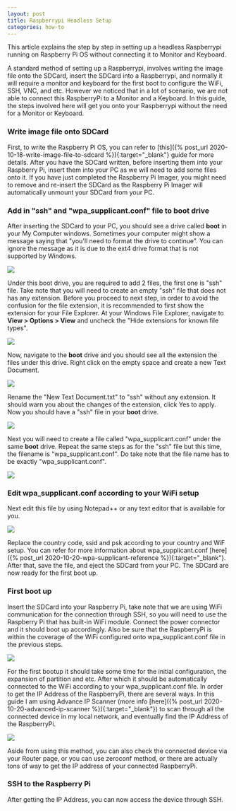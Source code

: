 ```yaml
---
layout: post  
title: Raspberrypi Headless Setup  
categories: how-to
---
```


This article explains the step by step in setting up a headless Raspberrypi running on Raspberry Pi OS without connecting it to Monitor and Keyboard.

A standard method of setting up a Raspberrypi, involves writing the image file onto the SDCard, insert the SDCard into a Raspberrypi, and normally it will require a monitor and keyboard for the first boot to configure the WiFi, SSH, VNC, and etc. However we noticed that in a lot of scenario, we are not able to connect this RaspberryPi to a Monitor and a Keyboard. In this guide, the steps involved here will get you onto your Raspberrypi without the need for a Monitor or Keyboard.

### Write image file onto SDCard

First, to write the Raspberry Pi OS, you can refer to [this]({% post_url 2020-10-18-write-image-file-to-sdcard %}){:target="_blank"} guide for more details. After you have the SDCard written, before inserting them into your Raspberry Pi, insert them into your PC as we will need to add some files onto it. If you have just completed the Raspberry Pi Imager, you might need to remove and re-insert the SDCard as the Raspberry Pi Imager will automatically unmount your SDCard from your PC.

### Add in "ssh" and "wpa_supplicant.conf" file to boot drive

After inserting the SDCard to your PC, you should see a drive called **boot** in your My Computer windows. Sometimes your computer might show a message saying that "you'll need to format the drive to continue". You can ignore the message as it is due to the ext4 drive format that is not supported by Windows. 

<img src="https://docs.google.com/drawings/d/e/2PACX-1vT8Ps9XrejP3eaSNwkRJtHIiLVlUAAIFas6P7HwqolSN0rQC6_ymys5gimbUh_soIQc2msPy6fEBXZa/pub?w=960&amp;h=649">

Under this boot drive, you are required to add 2 files, the first one is "ssh" file. Take note that you will need to create an empty "ssh" file that does not has any extension. Before you proceed to next step, in order to avoid the confusion for the file extension, it is recommended to first show the extension for your File Explorer. At your Windows File Explorer, navigate to **View > Options > View** and uncheck the "Hide extensions for known file types".

<img src="https://docs.google.com/drawings/d/e/2PACX-1vSpW2QSNeUBCCOdYqC8jWMRQycIRu8q461NgreE59E1TjFtQwbfcG4usSScze1AEZz66M4S9QidsQyo/pub?w=866&amp;h=879">

Now, navigate to the **boot** drive and you should see all the extension the files under this drive. Right click on the empty space and create a new Text Document.

<img src="https://docs.google.com/drawings/d/e/2PACX-1vQjD-fR037WIqEFvZLKz31Q5heCUhJ57n4jNbF-WMBpfDrOUus4tk3M6ToYSKao7BKcH92J1xuf2iGQ/pub?w=916&amp;h=715">

Rename the "New Text Document.txt" to "ssh" without any extension. It should warn you about the changes of the extension, click Yes to apply. Now you should have a "ssh" file in your **boot** drive.

<img src="https://docs.google.com/drawings/d/e/2PACX-1vSyit-ZfBRrWScrQIlIB4PxBn3xl5HwxwBqCh5exPJEtcZTLX2ip-B2fqX8j7fWdt89qlK7Vb6VjruP/pub?w=944&amp;h=1105">

Next you will need to create a file called "wpa_supplicant.conf" under the same **boot** drive. Repeat the same steps as for the "ssh" file but this time, the filename is "wpa_supplicant.conf". Do take note that the file name has to be exactly "wpa_supplicant.conf".

<img src="https://docs.google.com/drawings/d/e/2PACX-1vRE5LHmb5K_hO8k5xwUEnUy3hsRG9Qiz1PgWE7ca2Cvn8AIspjnhRE_8iflko1LIDjeE8E55l2_5H3f/pub?w=958&amp;h=494">

### Edit wpa_supplicant.conf according to your WiFi setup

Next edit this file by using Notepad++ or any text editor that is available for you.

<img src="https://docs.google.com/drawings/d/e/2PACX-1vTgmRY23d1E_sCSSbEjyloZ7EjDoXlgalyrww2BbmBjj7zwfZae95pyLwUwMB3EGqx-4hJdTxWp2GJa/pub?w=958&amp;h=612">

Replace the country code, ssid and psk according to your country and WiF setup. You can refer for more information about wpa_supplicant.conf [here]({% post_url 2020-10-20-wpa-supplicant-reference %}){:target="_blank"}. After that, save the file, and eject the SDCard from your PC. The SDCard are now ready for the first boot up.

### First boot up

Insert the SDCard into your Raspberry Pi, take note that we are using WiFi communication for the connection through SSH, so you will need to use the Raspberry Pi that has built-in WiFi module. Connect the power connector and it should boot up accordingly. Also be sure that the RaspberryPi is within the coverage of the WiFi configured onto wpa_supplicant.conf file in the previous steps. 

<img src="https://docs.google.com/drawings/d/e/2PACX-1vQuabd-FJcBRaIX1-7At3weWDDbkIklNHnnzbDQCYMMNWc0xXHIFWt5636YYDSACNjU0pN_6QlWV2Ie/pub?w=817&amp;h=696">

For the first bootup it should take some time for the initial configuration, the expansion of partition and etc. After which it should be automatically connected to the WiFi according to your wpa_supplicant.conf file. In order to get the IP Address of the RaspberryPi, there are several ways. In this guide I am using Advance IP Scanner (more info [here]({% post_url 2020-10-20-advanced-ip-scanner %}){:target="_blank"}) to scan through all the connected device in my local network, and eventually find the IP Address of the RaspberryPi.

<img src="https://docs.google.com/drawings/d/e/2PACX-1vQJBSnLD2nX9XTrOSxbbng0Hr2IEtPZDhqfyj7MFa_pIKYjMtn2NsgAX4jwmBockMDXHDfUjcEOxG63/pub?w=959&amp;h=615">

Aside from using this method, you can also check the connected device via your Router page, or you can use zeroconf method, or there are actually tons of way to get the IP address of your connected RaspberryPi.

### SSH to the Raspberry Pi

After getting the IP Address, you can now access the device through SSH. 

